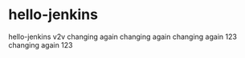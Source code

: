 # hello-jenkins
hello-jenkins v2v
changing again 
changing again 
changing again 123 
changing again 123 
